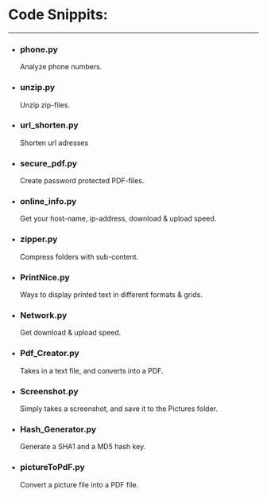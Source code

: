 # Code Snippits:
__________________________
- ### phone.py  
    Analyze phone numbers.  
- ### unzip.py  
    Unzip zip-files.  
- ### url_shorten.py  
    Shorten url adresses
- ### secure_pdf.py  
    Create password protected PDF-files.
- ### online_info.py  
    Get your host-name, ip-address, download & upload speed.
- ### zipper.py  
    Compress folders with sub-content.  
- ### PrintNice.py  
    Ways to display printed text in different formats & grids.  
- ### Network.py  
    Get download & upload speed.  
- ### Pdf_Creator.py  
    Takes in a text file, and converts into a PDF.  
- ### Screenshot.py  
    Simply takes a screenshot, and save it to the Pictures folder.  
- ### Hash_Generator.py  
    Generate a SHA1 and a MD5 hash key.  
- ### pictureToPdF.py
    Convert a picture file into a PDF file.
